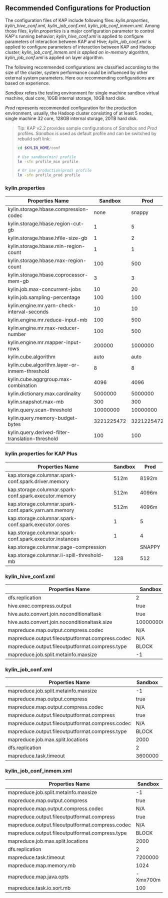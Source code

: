 ## Recommended Configurations for Production

The configuration files of KAP include following files: *kylin.properties*, *kylin_hive_conf.xml*, *kylin_job_conf.xml*, *kylin_job_conf_inmem.xml*. Among those files, *kylin.properties* is a major configuration parameter to control KAP's running behavior; *kylin_hive_conf.xml* is applied to configure parameters of interaction between KAP and Hive; *kylin_job_conf.xml* is applied to configure parameters of interaction between KAP and Hadoop cluster; *kylin_job_conf_inmem.xml is applied on in-memory* algorithm, *kylin_job_conf.xml* is applied on layer algorithm.

The following recommended configurations are classified according to the size of the cluster, system performance could be influenced by other external system parameters. Here our recommending configurations are based on experience.

*Sandbox* refers the testing environment for single machine sandbox virtual machine, dual core, 10GB internal storage, 10GB hard disk.

*Prod* represents recommended configuration for the production environment, usually, the Hadoop cluster consisting of at least 5 nodes, single machine 32 core, 128GB internal storage, 20TB hard disk.

> Tip: KAP v2.2 provides sample configurations of *Sandbox* and *Prod* profiles. *Sandbox* is used as default profile and can be switched by rebuild soft link:
>
> ```bash
> cd $KYLIN_HOME/conf
>
> # Use sandbox(min) profile
> ln -sfn profile_min profile
>
> # Or use production(prod) profile
> ln -sfn profile_prod profile
> ```

### kylin.properties

| Properties Name                          | Sandbox    | Prod       |
| ---------------------------------------- | ---------- | ---------- |
| kylin.storage.hbase.compression-codec    | none       | snappy     |
| kylin.storage.hbase.region-cut-gb        | 1          | 5          |
| kylin.storage.hbase.hfile-size-gb        | 1          | 2          |
| kylin.storage.hbase.min-region-count     | 1          | 1          |
| kylin.storage.hbase.max-region-count     | 100        | 500        |
| kylin.storage.hbase.coprocessor-mem-gb   | 3          | 3          |
| kylin.job.max-concurrent-jobs            | 10         | 20         |
| kylin.job.sampling-percentage            | 100        | 100        |
| kylin.engine.mr.yarn-check-interval-seconds | 10         | 10         |
| kylin.engine.mr.reduce-input-mb          | 100        | 500        |
| kylin.engine.mr.max-reducer-number       | 100        | 500        |
| kylin.engine.mr.mapper-input-rows        | 200000     | 1000000    |
| kylin.cube.algorithm                     | auto       | auto       |
| kylin.cube.algorithm.layer-or-inmem-threshold | 8          | 8          |
| kylin.cube.aggrgroup.max-combination     | 4096       | 4096       |
| kylin.dictionary.max.cardinality         | 5000000    | 5000000    |
| kylin.snapshot.max-mb                    | 300        | 300        |
| kylin.query.scan-threshold               | 10000000   | 10000000   |
| kylin.query.memory-budget-bytes          | 3221225472 | 3221225472 |
| kylin.query.derived-filter-translation-threshold | 100        | 100        |


### kylin.properties for KAP Plus

| Properties Name                          | Sandbox | Prod   |
| ---------------------------------------- | ------- | ------ |
| kap.storage.columnar.spark-conf.spark.driver.memory | 512m    | 8192m  |
| kap.storage.columnar.spark-conf.spark.executor.memory | 512m    | 4096m  |
| kap.storage.columnar.spark-conf.spark.yarn.am.memory | 512m    | 4096m  |
| kap.storage.columnar.spark-conf.spark.executor.cores | 1       | 5      |
| kap.storage.columnar.spark-conf.spark.executor.instances | 1       | 4      |
| kap.storage.columnar.page-compression    |         | SNAPPY |
| kap.storage.columnar.ii-spill-threshold-mb | 128     | 512    |




### kylin_hive_conf.xml

| Properties Name                          | Sandbox   | Prod                                     |
| ---------------------------------------- | --------- | ---------------------------------------- |
| dfs.replication                          | 2         | 2                                        |
| hive.exec.compress.output                | true      | true                                     |
| hive.auto.convert.join.noconditionaltask | true      | true                                     |
| hive.auto.convert.join.noconditionaltask.size | 100000000 | 100000000                                |
| mapreduce.map.output.compress.codec      | N/A       | org.apache.hadoop.io.compress.SnappyCodec |
| mapreduce.output.fileoutputformat.compress.codec | N/A       | org.apache.hadoop.io.compress.SnappyCodec |
| mapreduce.output.fileoutputformat.compress.type | BLOCK     | BLOCK                                    |
| mapreduce.job.split.metainfo.maxsize     | -1        | -1                                       |

### kylin_job_conf.xml

| Properties Name                          | Sandbox | Prod                                     |
| ---------------------------------------- | ------- | ---------------------------------------- |
| mapreduce.job.split.metainfo.maxsize     | -1      | -1                                       |
| mapreduce.map.output.compress            | true    | true                                     |
| mapreduce.map.output.compress.codec      | N/A     | org.apache.hadoop.io.compress.SnappyCodec |
| mapreduce.output.fileoutputformat.compress | true    | true                                     |
| mapreduce.output.fileoutputformat.compress.codec | N/A     | org.apache.hadoop.io.compress.SnappyCodec |
| mapreduce.output.fileoutputformat.compress.type | BLOCK   | BLOCK                                    |
| mapreduce.job.max.split.locations        | 2000    | 2000                                     |
| dfs.replication                          | 2       | 2                                        |
| mapreduce.task.timeout                   | 3600000 | 3600000                                  |

### kylin_job_conf_inmem.xml

| Properties Name                          | Sandbox  | Prod                                     |
| ---------------------------------------- | -------- | ---------------------------------------- |
| mapreduce.job.split.metainfo.maxsize     | -1       | -1                                       |
| mapreduce.map.output.compress            | true     | true                                     |
| mapreduce.map.output.compress.codec      | N/A      | org.apache.hadoop.io.compress.SnappyCodec |
| mapreduce.output.fileoutputformat.compress | true     | true                                     |
| mapreduce.output.fileoutputformat.compress.codec | N/A      | org.apache.hadoop.io.compress.SnappyCodec |
| mapreduce.output.fileoutputformat.compress.type | BLOCK    | BLOCK                                    |
| mapreduce.job.max.split.locations        | 2000     | 2000                                     |
| dfs.replication                          | 2        | 2                                        |
| mapreduce.task.timeout                   | 7200000  | 7200000                                  |
| mapreduce.map.memory.mb                  | 1024     | 4096                                     |
| mapreduce.map.java.opts                  | -Xmx700m | -Xmx3700m                                |
| mapreduce.task.io.sort.mb                | 100      | 200                                      |
